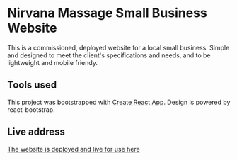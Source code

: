 # Nirvana Massage Small Business Website

This is a commissioned, deployed website for a local small business. Simple and designed to meet the client's specifications and needs, and to be lightweight and mobile friendy.

## Tools used

This project was bootstrapped with [Create React App](https://github.com/facebook/create-react-app). Design is powered by react-bootstrap.

## Live address

[The website is deployed and live for use here](https://www.nirvanamassage1111.com/)
